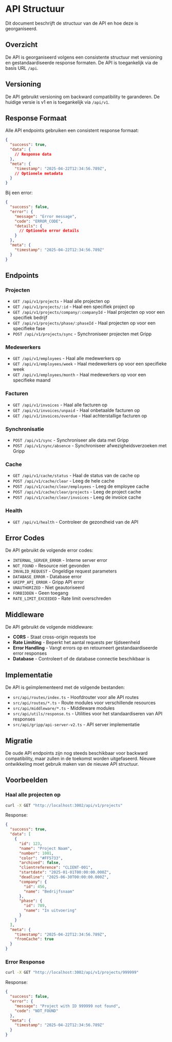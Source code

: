 # API Structuur

Dit document beschrijft de structuur van de API en hoe deze is georganiseerd.

## Overzicht

De API is georganiseerd volgens een consistente structuur met versioning en gestandaardiseerde response formaten. De API is toegankelijk via de basis URL `/api`.

## Versioning

De API gebruikt versioning om backward compatibility te garanderen. De huidige versie is v1 en is toegankelijk via `/api/v1`.

## Response Formaat

Alle API endpoints gebruiken een consistent response formaat:

```json
{
  "success": true,
  "data": {
    // Response data
  },
  "meta": {
    "timestamp": "2025-04-22T12:34:56.789Z",
    // Optionele metadata
  }
}
```

Bij een error:

```json
{
  "success": false,
  "error": {
    "message": "Error message",
    "code": "ERROR_CODE",
    "details": {
      // Optionele error details
    }
  },
  "meta": {
    "timestamp": "2025-04-22T12:34:56.789Z"
  }
}
```

## Endpoints

### Projecten

- `GET /api/v1/projects` - Haal alle projecten op
- `GET /api/v1/projects/:id` - Haal een specifiek project op
- `GET /api/v1/projects/company/:companyId` - Haal projecten op voor een specifiek bedrijf
- `GET /api/v1/projects/phase/:phaseId` - Haal projecten op voor een specifieke fase
- `POST /api/v1/projects/sync` - Synchroniseer projecten met Gripp

### Medewerkers

- `GET /api/v1/employees` - Haal alle medewerkers op
- `GET /api/v1/employees/week` - Haal medewerkers op voor een specifieke week
- `GET /api/v1/employees/month` - Haal medewerkers op voor een specifieke maand

### Facturen

- `GET /api/v1/invoices` - Haal alle facturen op
- `GET /api/v1/invoices/unpaid` - Haal onbetaalde facturen op
- `GET /api/v1/invoices/overdue` - Haal achterstallige facturen op

### Synchronisatie

- `POST /api/v1/sync` - Synchroniseer alle data met Gripp
- `POST /api/v1/sync/absence` - Synchroniseer afwezigheidsverzoeken met Gripp

### Cache

- `GET /api/v1/cache/status` - Haal de status van de cache op
- `POST /api/v1/cache/clear` - Leeg de hele cache
- `POST /api/v1/cache/clear/employees` - Leeg de employee cache
- `POST /api/v1/cache/clear/projects` - Leeg de project cache
- `POST /api/v1/cache/clear/invoices` - Leeg de invoice cache

### Health

- `GET /api/v1/health` - Controleer de gezondheid van de API

## Error Codes

De API gebruikt de volgende error codes:

- `INTERNAL_SERVER_ERROR` - Interne server error
- `NOT_FOUND` - Resource niet gevonden
- `INVALID_REQUEST` - Ongeldige request parameters
- `DATABASE_ERROR` - Database error
- `GRIPP_API_ERROR` - Gripp API error
- `UNAUTHORIZED` - Niet geautoriseerd
- `FORBIDDEN` - Geen toegang
- `RATE_LIMIT_EXCEEDED` - Rate limit overschreden

## Middleware

De API gebruikt de volgende middleware:

- **CORS** - Staat cross-origin requests toe
- **Rate Limiting** - Beperkt het aantal requests per tijdseenheid
- **Error Handling** - Vangt errors op en retourneert gestandaardiseerde error responses
- **Database** - Controleert of de database connectie beschikbaar is

## Implementatie

De API is geïmplementeerd met de volgende bestanden:

- `src/api/routes/index.ts` - Hoofdrouter voor alle API routes
- `src/api/routes/*.ts` - Route modules voor verschillende resources
- `src/api/middleware/*.ts` - Middleware modules
- `src/api/utils/response.ts` - Utilities voor het standaardiseren van API responses
- `src/api/gripp/api-server-v2.ts` - API server implementatie

## Migratie

De oude API endpoints zijn nog steeds beschikbaar voor backward compatibility, maar zullen in de toekomst worden uitgefaseerd. Nieuwe ontwikkeling moet gebruik maken van de nieuwe API structuur.

## Voorbeelden

### Haal alle projecten op

```bash
curl -X GET "http://localhost:3002/api/v1/projects"
```

Response:

```json
{
  "success": true,
  "data": [
    {
      "id": 123,
      "name": "Project Naam",
      "number": 1001,
      "color": "#FF5733",
      "archived": false,
      "clientreference": "CLIENT-001",
      "startdate": "2025-01-01T00:00:00.000Z",
      "deadline": "2025-06-30T00:00:00.000Z",
      "company": {
        "id": 456,
        "name": "Bedrijfsnaam"
      },
      "phase": {
        "id": 789,
        "name": "In uitvoering"
      }
    }
  ],
  "meta": {
    "timestamp": "2025-04-22T12:34:56.789Z",
    "fromCache": true
  }
}
```

### Error Response

```bash
curl -X GET "http://localhost:3002/api/v1/projects/999999"
```

Response:

```json
{
  "success": false,
  "error": {
    "message": "Project with ID 999999 not found",
    "code": "NOT_FOUND"
  },
  "meta": {
    "timestamp": "2025-04-22T12:34:56.789Z"
  }
}
```
